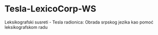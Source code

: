 # Tesla-LexicoCorp-WS
 Leksikografski susreti - Tesla radionica: Obrada srpskog jezika kao pomoć leksikografskom radu
